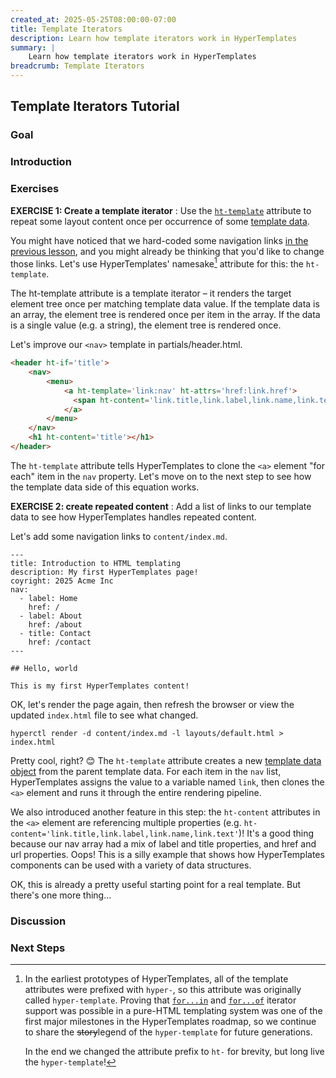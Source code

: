 ```yaml
---
created_at: 2025-05-25T08:00:00-07:00
title: Template Iterators
description: Learn how template iterators work in HyperTemplates
summary: |
    Learn how template iterators work in HyperTemplates
breadcrumb: Template Iterators
---
```


## Template Iterators Tutorial

<auto-toc selectors='h3,h4,h5,h6,dl dt'></auto-toc>

### Goal



### Introduction

### Exercises

**EXERCISE 1: Create a template iterator**
: Use the [`ht-template`] attribute to repeat some layout content once per occurrence of some [template data].

  You might have noticed that we hard-coded some navigation links [in the previous lesson](../lesson-5/), and you might already be thinking that you'd like to change those links. 
  Let's use HyperTemplates' namesake[^1] attribute for this: the `ht-template`.

  The ht-template attribute is a template iterator – it renders the target element tree once per matching template data value. If the template data is an array, the element tree is rendered once per item in the array. If the data is a single value (e.g. a string), the element tree is rendered once.

  Let's improve our `<nav>` template in partials/header.html.

  <code-snippet ht-block filename='partials/header.html' highlight='4-6'>

  ```html
  <header ht-if='title'>
      <nav>
          <menu>
              <a ht-template='link:nav' ht-attrs='href:link.href'>
                <span ht-content='link.title,link.label,link.name,link.text'></span>
              </a>
          </menu>
      </nav>
      <h1 ht-content='title'></h1>
  </header>
  ```

  </code-snippet>

  The `ht-template` attribute tells HyperTemplates to clone the `<a>` element "for each" item in the `nav` property.
  Let's move on to the next step to see how the template data side of this equation works.

**EXERCISE 2: create repeated content**
: Add a list of links to our template data to see how HyperTemplates handles repeated content.

  Let's add some navigation links to `content/index.md`.

  <code-snippet ht-block filename="content/index.md" highlight="5-11">
  
  ```plaintext
  ---
  title: Introduction to HTML templating
  description: My first HyperTemplates page!
  coyright: 2025 Acme Inc
  nav:
    - label: Home
      href: /
    - label: About
      href: /about
    - title: Contact
      href: /contact
  ---
  
  ## Hello, world
  
  This is my first HyperTemplates content!
  ```
  
  </code-snippet>

  OK, let's render the page again, then refresh the browser or view the updated `index.html` file to see what changed.

  ```plaintext
  hyperctl render -d content/index.md -l layouts/default.html > index.html
  ```

  Pretty cool, right? 😊 
  The `ht-template` attribute creates a new [template data object] from the parent template data. For each item in the `nav` list, HyperTemplates assigns the value to a variable named `link`, then clones the `<a>` element and runs it through the entire rendering pipeline.

  We also introduced another feature in this step: the `ht-content` attributes in the `<a>` element are referencing multiple properties (e.g. `ht-content='link.title,link.label,link.name,link.text'`)!
  It's a good thing because our nav array had a mix of label and title properties, and href and url properties. 
  Oops! 
  This is a silly example that shows how HyperTemplates components can be used with a variety of data structures.

  OK, this is already a pretty useful starting point for a real template. 
  But there's one more thing...


### Discussion

### Next Steps

<learn-more ht-block href='../lesson-6/' label='LESSON 6: Short Codes'></learn-more>

<!-- Footnotes -->
[^1]: In the earliest prototypes of HyperTemplates, all of the template attributes were prefixed with `hyper-`, so this attribute was originally called `hyper-template`.
      Proving that [`for...in`](https://developer.mozilla.org/en-US/docs/Web/JavaScript/Reference/Statements/for...in) and [`for...of`](https://developer.mozilla.org/en-US/docs/Web/JavaScript/Reference/Statements/for...of) iterator support was possible in a pure-HTML templating system was one of the first major milestones in the HyperTemplates roadmap, so we continue to share the ~~story~~legend of the `hyper-template` for future generations.

      In the end we changed the attribute prefix to `ht-` for brevity, but long live the `hyper-template`! 

<!-- Links -->
[`ht-template`]: /docs/reference/core/attributes/ht-template/
[template data]: /docs/reference/core/data/
[template data object]: /docs/reference/core/data/#template-data-object
